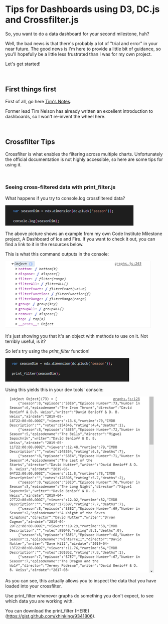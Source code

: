 # Tips for Dashboards using D3, DC.js and Crossfilter.js

So, you want to do a data dashboard for your second milestone, huh?

Well, the bad news is that there's probably a lot of "trial and error" in your near future. The good news is I'm here to provide a little bit of guidance, so you'll hopefully be a little less frustrated than I was for my own project.

Let's get started!

&nbsp;
&nbsp;

## First things first

First of all, go here [Tim's Notes](https://github.com/TravelTimN/ci-ifd-lead/blob/master/week3-d3-dc/d3-dc.md).

Former lead Tim Nelson has already written an excellent introduction to dashboards, so I won't re-invent the wheel here.

&nbsp;
&nbsp;

## Crossfilter Tips

Crossfilter is what enables the filtering across multiple charts. Unfortunately the official documentation is not highly accessible, so here are some tips for using it.

&nbsp;

### Seeing cross-filtered data with print_filter.js

What happens if you try to console.log crossfiltered data?

![consolelog](https://github.com/synnea/ci-ifd-lead/blob/master/dashboards/images/consolelogdim.PNG)

The above picture shows an example from my own Code Institute Milestone project, A Dashboard of Ice and Fire. If you want to check it out, you can find a link to it in the resources below.

This is what this command outputs in the console:

![consolelog-result](https://github.com/synnea/ci-ifd-lead/blob/master/dashboards/images/consolelogresult.PNG)

It's just showing you that it's an object with methods to use on it. Not terribly useful, is it?

So let's try using the *print_filter* function!

![printfilter](https://github.com/synnea/ci-ifd-lead/blob/master/dashboards/images/printfilter.PNG)

Using this yields this in your dev tools' console:

![printfilter-result](https://github.com/synnea/ci-ifd-lead/blob/master/dashboards/images/printfilterresult.PNG)

As you can see, this actually allows you to inspect the data that you have loaded into your crossfilter.

Use print_filter whenever graphs do something you don't expect, to see which data you are working with. 

You can download the print_filter (HERE)(https://gist.github.com/xhinking/9341806).
















